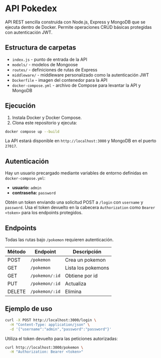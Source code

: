# API Pokedex

API REST sencilla construida con Node.js, Express y MongoDB que se ejecuta dentro de Docker. Permite operaciones CRUD básicas protegidas con autenticación JWT.

## Estructura de carpetas

- `index.js` - punto de entrada de la API
- `models/` - modelos de Mongoose
- `routes/` - definiciones de rutas de Express
- `middleware/` - middleware personalizado como la autenticación JWT
- `Dockerfile` - imagen del contenedor para la API
- `docker-compose.yml` - archivo de Compose para levantar la API y MongoDB

## Ejecución

1. Instala Docker y Docker Compose.
2. Clona este repositorio y ejecuta:

```bash
docker compose up --build
```

La API estará disponible en `http://localhost:3000` y MongoDB en el puerto `27017`.

## Autenticación

Hay un usuario precargado mediante variables de entorno definidas en `docker-compose.yml`:

- **usuario:** `admin`
- **contraseña:** `password`

Obtén un token enviando una solicitud POST a `/login` con `username` y `password`. Usa el token devuelto en la cabecera `Authorization` como `Bearer <token>` para los endpoints protegidos.

## Endpoints

Todas las rutas bajo `/pokemon` requieren autenticación.

| Método | Endpoint       | Descripción        |
| ------ | -------------- | ------------------ |
| POST   | `/pokemon`     | Crea un pokemon    |
| GET    | `/pokemon`     | Lista los pokemons |
| GET    | `/pokemon/:id` | Obtiene por id     |
| PUT    | `/pokemon/:id` | Actualiza          |
| DELETE | `/pokemon/:id` | Elimina            |

## Ejemplo de uso

```bash
curl -X POST http://localhost:3000/login \
  -H "Content-Type: application/json" \
  -d '{"username":"admin","password":"password"}'
```

Utiliza el token devuelto para las peticiones autorizadas:

```bash
curl http://localhost:3000/pokemon \
  -H "Authorization: Bearer <token>"
```

